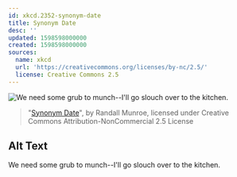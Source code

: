 ```yaml
---
id: xkcd.2352-synonym-date
title: Synonym Date
desc: ''
updated: 1598598000000
created: 1598598000000
sources:
  name: xkcd
  url: 'https://creativecommons.org/licenses/by-nc/2.5/'
  license: Creative Commons 2.5
---
```

![We need some grub to munch--I'll go slouch over to the kitchen.](https://imgs.xkcd.com/comics/synonym_date.png)
> "[Synonym Date](https://xkcd.com/2352/)", by Randall Munroe, licensed under Creative Commons Attribution-NonCommercial 2.5 License

## Alt Text
We need some grub to munch--I'll go slouch over to the kitchen.
